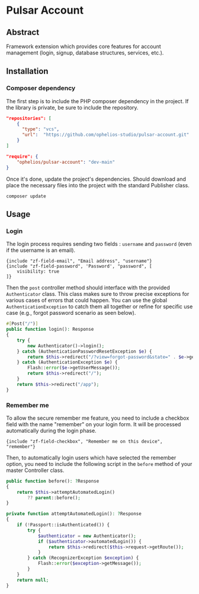 # Pulsar Account

## Abstract
Framework extension which provides core features for account management (login, signup, database structures, services, etc.).

## Installation

### Composer dependency
The first step is to include the PHP composer dependency in the project. If the 
library is private, be sure to include the repository.

```json
"repositories": [
    {
      "type": "vcs",
      "url":  "https://github.com/ophelios-studio/pulsar-account.git"
    }
]
```

```json
"require": {
    "ophelios/pulsar-account": "dev-main"
}
```

Once it's done, update the project's dependencies. Should download and place the necessary 
files into the project with the standard Publisher class.

```shell
composer update
```

## Usage

### Login
The login process requires sending two fields : `username` and `password` (even if the username is an email).

```latte
{include "zf-field-email", "Email address", "username"}
{include "zf-field-password", 'Password', "password", [
    visibility: true
]}
```

Then the `post` controller method should interface with the provided `Authenticator` class. This class makes sure to throw
precise exceptions for various cases of errors that could happen. You can use the global `AuthenticationException` to catch
them all together or refine for specific use case (e.g., forgot password scenario as seen below).

```php
#[Post("/")]
public function login(): Response
{
    try {
        new Authenticator()->login();
    } catch (AuthenticationPasswordResetException $e) {
        return $this->redirect("/?view=forgot-password&state=" . $e->getState());
    } catch (AuthenticationException $e) {
        Flash::error($e->getUserMessage());
        return $this->redirect("/");
    }
    return $this->redirect("/app");
}
```

### Remember me

To allow the secure remember me feature, you need to include a checkbox field with the name "remember" on your login 
form. It will be processed automatically during the login phase.

```latte
{include "zf-field-checkbox", "Remember me on this device", "remember"}
```

Then, to automatically login users which have selected the remember option, you need to include the following 
script in the `before` method of your master Controller class.

```php
public function before(): ?Response
{
    return $this->attemptAutomatedLogin()
        ?? parent::before();
}

private function attemptAutomatedLogin(): ?Response
{
    if (!Passport::isAuthenticated()) {
        try {
            $authenticator = new Authenticator();
            if ($authenticator->automatedLogin()) {
                return $this->redirect($this->request->getRoute());
            }
        } catch (RecognizerException $exception) {
            Flash::error($exception->getMessage());
        }
    }
    return null;
}
```